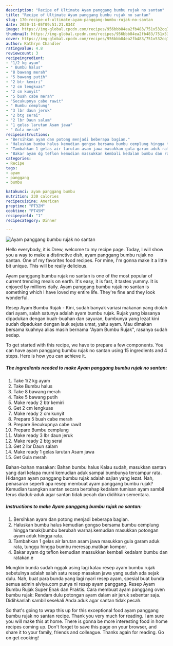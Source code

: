 ```yaml
---
description: "Recipe of Ultimate Ayam panggang bumbu rujak no santan"
title: "Recipe of Ultimate Ayam panggang bumbu rujak no santan"
slug: 170-recipe-of-ultimate-ayam-panggang-bumbu-rujak-no-santan
date: 2020-11-05T09:51:21.834Z
image: https://img-global.cpcdn.com/recipes/956bbb84ea2fb483/751x532cq70/ayam-panggang-bumbu-rujak-no-santan-foto-resep-utama.jpg
thumbnail: https://img-global.cpcdn.com/recipes/956bbb84ea2fb483/751x532cq70/ayam-panggang-bumbu-rujak-no-santan-foto-resep-utama.jpg
cover: https://img-global.cpcdn.com/recipes/956bbb84ea2fb483/751x532cq70/ayam-panggang-bumbu-rujak-no-santan-foto-resep-utama.jpg
author: Kathryn Chandler
ratingvalue: 4.8
reviewcount: 3
recipeingredient:
- "1/2 kg ayam"
- " Bumbu halus"
- "8 bawang merah"
- "5 bawang putih"
- "2 btr kemiri"
- "2 cm lengkuas"
- "2 cm kunyit"
- "5 buah cabe merah"
- "Secukupnya cabe rawit"
- " Bumbu cemplung"
- "3 lbr daun jeruk"
- "2 btg serai"
- "2 lbr Daun salam"
- "1 gelas larutan Asam jawa"
- " Gula merah"
recipeinstructions:
- "Bersihkan ayam dan potong menjadi beberapa bagian."
- "Haluskan bumbu halus kemudian gongso bersama bumbu cemplung hingga tanak(bumbu berubah warna).kemudian masukkan potongan ayam aduk hingga rata."
- "Tambahkan 1 gelas air larutan asam jawa masukkan gula garam aduk rata, tunggu hingga bumbu meresap.matikan kompor."
- "Bakar ayam dg teflon kemudian massukkan kembali kedalam bumbu dan ratakan.e"
categories:
- Recipe
tags:
- ayam
- panggang
- bumbu

katakunci: ayam panggang bumbu 
nutrition: 230 calories
recipecuisine: American
preptime: "PT32M"
cooktime: "PT45M"
recipeyield: "1"
recipecategory: Dinner

---
```



![Ayam panggang bumbu rujak no santan](https://img-global.cpcdn.com/recipes/956bbb84ea2fb483/751x532cq70/ayam-panggang-bumbu-rujak-no-santan-foto-resep-utama.jpg)

Hello everybody, it is Drew, welcome to my recipe page. Today, I will show you a way to make a distinctive dish, ayam panggang bumbu rujak no santan. One of my favorites food recipes. For mine, I'm gonna make it a little bit unique. This will be really delicious.

Ayam panggang bumbu rujak no santan is one of the most popular of current trending meals on earth. It's easy, it is fast, it tastes yummy. It is enjoyed by millions daily. Ayam panggang bumbu rujak no santan is something which I have loved my entire life. They're fine and they look wonderful.

Resep Ayam Bumbu Rujak - Kini, sudah banyak variasi makanan yang diolah dari ayam, salah satunya adalah ayam bumbu rujak. Rujak yang biasanya dipadukan dengan buah-buahan dan sayuran, bumbunya yang lezat kini sudah dipadukan dengan lauk sejuta umat, yaitu ayam. Mau dimakan bersama kuahnya alias masih bernama &#34;Ayam Bumbu Rujak&#34;, rasanya sudah sedap.


To get started with this recipe, we have to prepare a few components. You can have ayam panggang bumbu rujak no santan using 15 ingredients and 4 steps. Here is how you can achieve it.

<!--inarticleads1-->

##### The ingredients needed to make Ayam panggang bumbu rujak no santan:

1. Take 1/2 kg ayam
1. Take  Bumbu halus
1. Take 8 bawang merah
1. Take 5 bawang putih
1. Make ready 2 btr kemiri
1. Get 2 cm lengkuas
1. Make ready 2 cm kunyit
1. Prepare 5 buah cabe merah
1. Prepare Secukupnya cabe rawit
1. Prepare  Bumbu cemplung
1. Make ready 3 lbr daun jeruk
1. Make ready 2 btg serai
1. Get 2 lbr Daun salam
1. Make ready 1 gelas larutan Asam jawa
1. Get  Gula merah


Bahan-bahan masakan: Bahan bumbu halus Kalau sudah, masukkan santan yang dari kelapa murni kemudian aduk sampai bumbunya tercampur rata. Hidangan ayam panggang bumbu rujak adalah sajian yang lezat. Nah, penasaran seperti apa resep membuat ayam panggang bumbu rujak? Kemudian tuangkan santan secara bertahap kedalam tumisan ayam sambil terus diaduk-aduk agar santan tidak pecah dan didihkan sementara. 

<!--inarticleads2-->

##### Instructions to make Ayam panggang bumbu rujak no santan:

1. Bersihkan ayam dan potong menjadi beberapa bagian.
1. Haluskan bumbu halus kemudian gongso bersama bumbu cemplung hingga tanak(bumbu berubah warna).kemudian masukkan potongan ayam aduk hingga rata.
1. Tambahkan 1 gelas air larutan asam jawa masukkan gula garam aduk rata, tunggu hingga bumbu meresap.matikan kompor.
1. Bakar ayam dg teflon kemudian massukkan kembali kedalam bumbu dan ratakan.e


Mungkin bunda sudah nggak asing lagi kalau resep ayam bumbu rujak sebetulnya adalah salah satu resep masakan jawa yang sudah ada sejak dulu. Nah, buat para bunda yang lagi nyari resep ayam, spesial buat bunda semua admin alviya.com punya ni resep ayam panggang. Resep Ayam Bumbu Rujak Super Enak dan Praktis. Cara membuat ayam panggang oven bumbu rujak: Rendam dulu potongan ayam dalam air jeruk sebentar saja. Didihkanlah sambil sesekali Anda aduk agar santan tidak pecah. 

So that's going to wrap this up for this exceptional food ayam panggang bumbu rujak no santan recipe. Thank you very much for reading. I am sure you will make this at home. There is gonna be more interesting food in home recipes coming up. Don't forget to save this page on your browser, and share it to your family, friends and colleague. Thanks again for reading. Go on get cooking!
